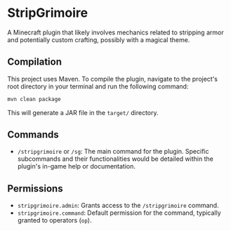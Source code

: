 # StripGrimoire

A Minecraft plugin that likely involves mechanics related to stripping armor and potentially custom crafting, possibly with a magical theme.

## Compilation

This project uses Maven. To compile the plugin, navigate to the project's root directory in your terminal and run the following command:

```bash
mvn clean package
```

This will generate a JAR file in the `target/` directory.

## Commands

-   `/stripgrimoire` or `/sg`: The main command for the plugin. Specific subcommands and their functionalities would be detailed within the plugin's in-game help or documentation.

## Permissions

-   `stripgrimoire.admin`: Grants access to the `/stripgrimoire` command.
-   `stripgrimoire.command`: Default permission for the command, typically granted to operators (`op`).

